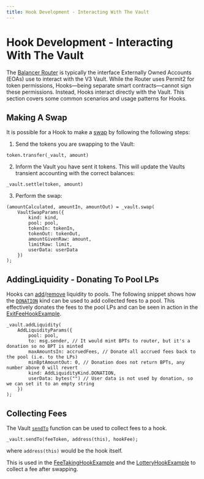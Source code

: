 ```yaml
---
title: Hook Development - Interacting With The Vault
---
```


# Hook Development - Interacting With The Vault

The [Balancer Router](../../concepts/router/overview.md#balancer-routers) is typically the interface Externally Owned Accounts (EOAs) use to interact with the V3 Vault. While the Router uses Permit2 for token permissions, Hooks—being separate smart contracts—cannot sign these permissions. Instead, Hooks interact directly with the Vault. This section covers some common scenarios and usage patterns for Hooks.

## Making A Swap

It is possible for a Hook to make a [swap](http://localhost:8080/developer-reference/contracts/vault-api.html#swaps) by following the following steps:

1. Send the tokens you are swapping to the Vault:
```solidity
token.transfer(_vault, amount)
```

2. Inform the Vault you have sent it tokens. This will update the Vaults transient accounting with the correct balances:
```solidity
_vault.settle(token, amount)
```

3. Perform the swap:
```solidity
(amountCalculated, amountIn, amountOut) = _vault.swap(
    VaultSwapParams({
        kind: kind,
        pool: pool,
        tokenIn: tokenIn,
        tokenOut: tokenOut,
        amountGivenRaw: amount,
        limitRaw: limit,
        userData: userData
    })
);
```

## AddingLiquidity - Donating To Pool LPs 

Hooks can [add](http://localhost:8080/developer-reference/contracts/vault-api.html#add-liquidity)/[remove](http://localhost:8080/developer-reference/contracts/vault-api.html#remove-liquidity) liquidity to pools. The following snippet shows how the [`DONATION`](http://localhost:8080/concepts/vault/add-remove-liquidity-types.html#add-liquidity) kind can be used to add collected fees to a pool. This effectively donates the fees to the pool LPs and can be seen in action in the [ExitFeeHookExample](https://github.com/balancer/balancer-v3-monorepo/blob/main/pkg/pool-hooks/contracts/ExitFeeHookExample.sol#L160-L169).

```solidity
_vault.addLiquidity(
    AddLiquidityParams({
        pool: pool,
        to: msg.sender, // It would mint BPTs to router, but it's a donation so no BPT is minted
        maxAmountsIn: accruedFees, // Donate all accrued fees back to the pool (i.e. to the LPs)
        minBptAmountOut: 0, // Donation does not return BPTs, any number above 0 will revert
        kind: AddLiquidityKind.DONATION,
        userData: bytes("") // User data is not used by donation, so we can set it to an empty string
    })
);
```

## Collecting Fees

The Vault [`sendTo`](http://localhost:8080/developer-reference/contracts/vault-api.html#sendto) function can be used to collect fees to a hook.
```solidity
_vault.sendTo(feeToken, address(this), hookFee);
```
where `address(this)` would be the hook itself.

This is used in the [FeeTakingHookExample](https://github.com/balancer/balancer-v3-monorepo/blob/main/pkg/pool-hooks/contracts/FeeTakingHookExample.sol) and the [LotteryHookExample](https://github.com/balancer/balancer-v3-monorepo/blob/main/pkg/pool-hooks/contracts/LotteryHookExample.sol) to collect a fee after swapping.